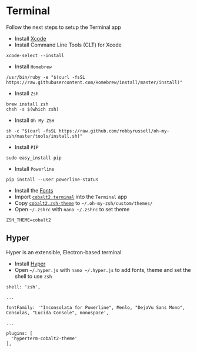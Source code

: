 # Terminal

Follow the next steps to setup the Terminal app

- Install [Xcode](https://itunes.apple.com/gb/app/xcode/id497799835?mt=12)
- Install Command Line Tools (CLT) for Xcode

```
xcode-select --install
```

- Install `Homebrew`

```
/usr/bin/ruby -e "$(curl -fsSL https://raw.githubusercontent.com/Homebrew/install/master/install)"
```

- Install `Zsh`

```
brew install zsh
chsh -s $(which zsh)
```

- Install `Oh My ZSH`

```
sh -c "$(curl -fsSL https://raw.github.com/robbyrussell/oh-my-zsh/master/tools/install.sh)"
```

- Install `PIP`

```
sudo easy_install pip
```

- Install `Powerline`

```
pip install --user powerline-status
```

- Install the [Fonts](../fonts.md)
- Import [`cobalt2.terminal`](../themes/cobalt2/cobalt2.terminal) into the `Terminal` app
- Copy [`cobalt2.zsh-theme`](../themes/cobalt2/cobalt2.zsh-theme) to `~/.oh-my-zsh/custom/themes/`
- Open `~/.zshrc` with `nano ~/.zshrc` to set theme

```
ZSH_THEME=cobalt2
```

## Hyper

Hyper is an extensible, Electron-based terminal

- Install [Hyper](https://hyper.is/)
- Open `~/.hyper.js` with `nano ~/.hyper.js` to add fonts, theme and set the shell to use `zsh`

```
shell: 'zsh',

...

fontFamily: '"Inconsolata for Powerline", Menlo, "DejaVu Sans Mono", Consolas, "Lucida Console", monospace',

...

plugins: [
  'hyperterm-cobalt2-theme'
],
```
